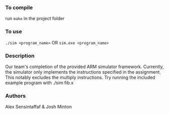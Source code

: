 ### To compile
run `make` in the project folder

### To use
`./sim <program_name>` OR `sim.exe <program_name>`

### Description 
Our team's completion of the provided ARM simulator framework. Currently, the simulator only implements the instructions specified in the assignment. This notably excludes the multiply instructions.
Try running the included example program with ./sim fib.x

### Authors
Alex Sensintaffaf & Josh Minton
